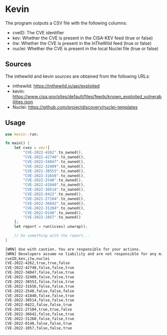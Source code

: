 # Kevin
The program outputs a CSV file with the following columns:

- cveID: The CVE identifier
- kev: Whether the CVE is present in the CISA-KEV feed (true or false)
- itw: Whether the CVE is present in the InTheWild feed (true or false)
- nuclei: Whether the CVE is present in the local Nuclei file (true or false)

## Sources
The inthewild and kevin sources are obtained from the following URLs: 

- inthewild: https://inthewild.io/api/exploited
- kevin: https://www.cisa.gov/sites/default/files/feeds/known_exploited_vulnerabilities.json
- Nuclei: https://github.com/projectdiscovery/nuclei-templates

## Usage

```rust
use kevin::run;

fn main() {
    let cves = vec![
		"CVE-2022-4262".to_owned(),
		"CVE-2022-42748".to_owned(),
		"CVE-2022-34047".to_owned(),
		"CVE-2022-32409".to_owned(),
		"CVE-2022-38553".to_owned(),
		"CVE-2022-31656".to_owned(),
		"CVE-2022-2548".to_owned(),
		"CVE-2022-41840".to_owned(),
		"CVE-2022-30514".to_owned(),
		"CVE-2022-0422".to_owned(),
		"CVE-2021-27104".to_owned(),
		"CVE-2022-36642".to_owned(),
		"CVE-2022-31268".to_owned(),
		"CVE-2022-0148".to_owned(),
		"CVE-2022-1057".to_owned()
    ];
    let report = run(&cves).unwrap();

    // Do something with the report...
}
````

```bash
[WRN] Use with caution. You are responsible for your actions.
[WRN] Developers assume no liability and are not responsible for any misuse or damage.
cveID,kev,itw,nuclei
CVE-2022-4262,true,true,false
CVE-2022-42748,false,false,true
CVE-2022-34047,false,false,true
CVE-2022-32409,false,false,true
CVE-2022-38553,false,false,true
CVE-2022-31656,false,false,true
CVE-2022-2548,false,false,false
CVE-2022-41840,false,false,true
CVE-2022-30514,false,false,true
CVE-2022-0422,false,false,true
CVE-2021-27104,true,true,false
CVE-2022-36642,false,false,true
CVE-2022-31268,false,false,true
CVE-2022-0148,false,false,true
CVE-2022-1057,false,false,true
```
